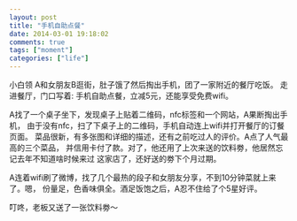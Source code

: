 ```yaml
---
layout: post
title: "手机自助点餐"
date: 2014-03-01 19:18:02
comments: true
tags: ["moment"]
categories: ["life"]
---
```


小白领 A和女朋友B逛街，肚子饿了然后掏出手机，团了一家附近的餐厅吃饭。
走进餐厅，门口写着: 手机自助点餐，立减5元，还能享受免费wifi。

A找了一个桌子坐下，发现桌子上贴着二维码，nfc标签和一个网站，A果断掏出手机，
由于没有nfc，扫了下桌子上的二维码，手机自动连上wifi并打开餐厅的订餐页面。
菜品很新，有多张图和详细的描述，还有之前吃过人的评价。A点了人气最高的三个菜品，
并信用卡付了款。对了，他还用了上次来送的饮料劵，他居然忘记去年不知道啥时候来过
这家店了，还好送的劵下个月过期。

A连着wifi刷了微博，找了几个最热的段子和女朋友分享，不到10分钟菜就上来了。嗯，
份量足，色香味俱全。酒足饭饱之后，A忍不住给了个5星好评。

叮咚，老板又送了一张饮料劵～

